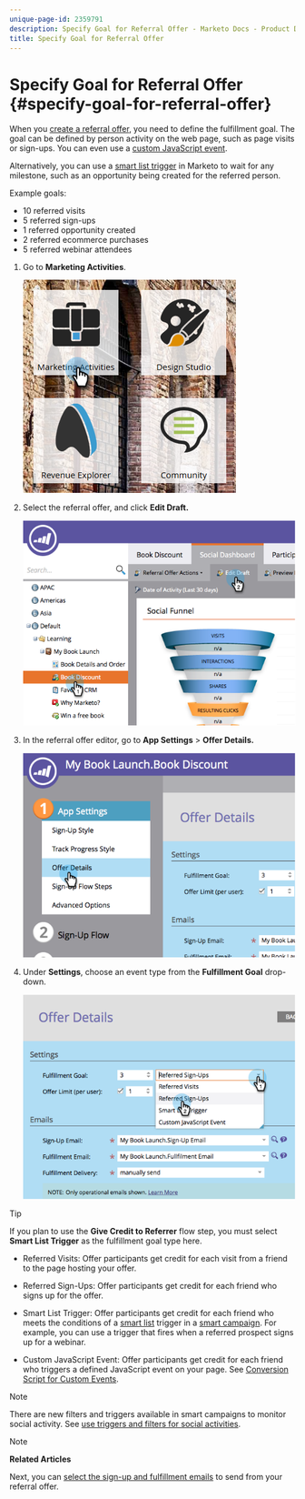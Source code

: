 ```yaml
---
unique-page-id: 2359791
description: Specify Goal for Referral Offer - Marketo Docs - Product Documentation
title: Specify Goal for Referral Offer
---
```


# Specify Goal for Referral Offer {#specify-goal-for-referral-offer}

When you [create a referral offer](create-a-referral-offer.md), you need to define the fulfillment goal. The goal can be defined by person activity on the web page, such as page visits or sign-ups. You can even use a [custom JavaScript event](../../../../product-docs/demand-generation/social/social-functions/conversion-script-for-custom-events.md).

Alternatively, you can use a [smart list trigger](specify-goal-for-referral-offer.md) in Marketo to wait for any milestone, such as an opportunity being created for the referred person.

Example goals:

* 10 referred visits
* 5 referred sign-ups
* 1 referred opportunity created
* 2 referred ecommerce purchases
* 5 referred webinar attendees

1. Go to **Marketing Activities**.

   ![](assets/ma.png)

1. Select the referral offer, and click **Edit Draft.**

   ![](assets/image2014-9-19-15-3a6-3a35.png)

1. In the referral offer editor, go to **App Settings** > **Offer Details.**

   ![](assets/image2014-9-19-15-3a6-3a44.png)

1. Under **Settings**, choose an event type from the **Fulfillment Goal** drop-down.

   ![](assets/image2014-9-19-15-3a6-3a56.png)

>[!TIP]
>
>If you plan to use the **Give Credit to Referrer** flow step, you must select **Smart List Trigger** as the fulfillment goal type here.

* Referred Visits: Offer participants get credit for each visit from a friend to the page hosting your offer.
* Referred Sign-Ups: Offer participants get credit for each friend who signs up for the offer.
* Smart List Trigger: Offer participants get credit for each friend who meets the conditions of a [smart list](../../../../product-docs/core-marketo-concepts/smart-lists-and-static-lists/understanding-smart-lists.md) trigger in a [smart campaign](http://docs.marketo.com/display/docs/smart+campaigns). For example, you can use a trigger that fires when a referred prospect signs up for a webinar.

* Custom JavaScript Event: Offer participants get credit for each friend who triggers a defined JavaScript event on your page. See [Conversion Script for Custom Events](../../../../product-docs/demand-generation/social/social-functions/triggers-and-filters-for-social-activities.md).

>[!NOTE]
>
>There are new filters and triggers available in smart campaigns to monitor social activity. See  [use triggers and filters for social activities](../../../../product-docs/demand-generation/social/social-functions/triggers-and-filters-for-social-activities.md).

>[!NOTE]
>
>**Related Articles**
>
>Next, you can [select the sign-up and fulfillment emails](send-referral-offer-fulfillment-email.md) to send from your referral offer.

